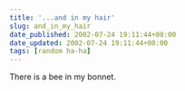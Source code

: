 ```yaml
---
title: '...and in my hair'
slug: and_in_my_hair
date_published: 2002-07-24 19:11:44+00:00
date_updated: 2002-07-24 19:11:44+00:00
tags: [random ha-ha]
---
```

There is a bee in my bonnet.
